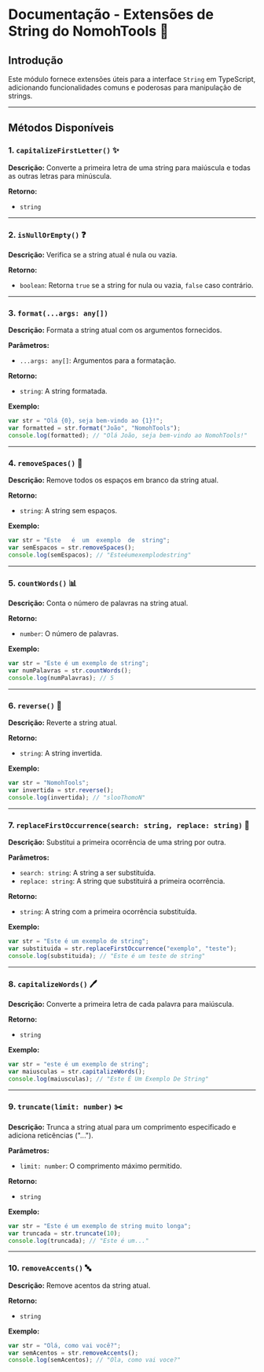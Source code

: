 # Documentação - Extensões de String do NomohTools 🚀

## Introdução
Este módulo fornece extensões úteis para a interface `String` em TypeScript, adicionando funcionalidades comuns e poderosas para manipulação de strings.

---

## Métodos Disponíveis

### 1. `capitalizeFirstLetter()` ✨
**Descrição:** Converte a primeira letra de uma string para maiúscula e todas as outras letras para minúscula.

**Retorno:**
- `string`

---

### 2. `isNullOrEmpty()` ❓
**Descrição:** Verifica se a string atual é nula ou vazia.

**Retorno:**
- `boolean`: Retorna `true` se a string for nula ou vazia, `false` caso contrário.

---

### 3. `format(...args: any[])`
**Descrição:** Formata a string atual com os argumentos fornecidos.

**Parâmetros:**
- `...args: any[]`: Argumentos para a formatação.

**Retorno:**
- `string`: A string formatada.

**Exemplo:**
```typescript
var str = "Olá {0}, seja bem-vindo ao {1}!";
var formatted = str.format("João", "NomohTools");
console.log(formatted); // "Olá João, seja bem-vindo ao NomohTools!"
```

---

### 4. `removeSpaces()` 🚮
**Descrição:** Remove todos os espaços em branco da string atual.

**Retorno:**
- `string`: A string sem espaços.

**Exemplo:**
```typescript
var str = "Este   é  um  exemplo  de  string";
var semEspacos = str.removeSpaces();
console.log(semEspacos); // "Esteéumexemplodestring"
```

---

### 5. `countWords()` 📊
**Descrição:** Conta o número de palavras na string atual.

**Retorno:**
- `number`: O número de palavras.

**Exemplo:**
```typescript
var str = "Este é um exemplo de string";
var numPalavras = str.countWords();
console.log(numPalavras); // 5
```

---

### 6. `reverse()` 🔄
**Descrição:** Reverte a string atual.

**Retorno:**
- `string`: A string invertida.

**Exemplo:**
```typescript
var str = "NomohTools";
var invertida = str.reverse();
console.log(invertida); // "slooThomoN"
```

---

### 7. `replaceFirstOccurrence(search: string, replace: string)` 🔁
**Descrição:** Substitui a primeira ocorrência de uma string por outra.

**Parâmetros:**
- `search: string`: A string a ser substituída.
- `replace: string`: A string que substituirá a primeira ocorrência.

**Retorno:**
- `string`: A string com a primeira ocorrência substituída.

**Exemplo:**
```typescript
var str = "Este é um exemplo de string";
var substituida = str.replaceFirstOccurrence("exemplo", "teste");
console.log(substituida); // "Este é um teste de string"
```

---

### 8. `capitalizeWords()` 🖊️
**Descrição:** Converte a primeira letra de cada palavra para maiúscula.

**Retorno:**
- `string`

**Exemplo:**
```typescript
var str = "este é um exemplo de string";
var maiusculas = str.capitalizeWords();
console.log(maiusculas); // "Este É Um Exemplo De String"
```

---

### 9. `truncate(limit: number)` ✂️
**Descrição:** Trunca a string atual para um comprimento especificado e adiciona reticências ("...").

**Parâmetros:**
- `limit: number`: O comprimento máximo permitido.

**Retorno:**
- `string`

**Exemplo:**
```typescript
var str = "Este é um exemplo de string muito longa";
var truncada = str.truncate(10);
console.log(truncada); // "Este é um..."
```

---

### 10. `removeAccents()` 🔤
**Descrição:** Remove acentos da string atual.

**Retorno:**
- `string`

**Exemplo:**
```typescript
var str = "Olá, como vai você?";
var semAcentos = str.removeAccents();
console.log(semAcentos); // "Ola, como vai voce?"

